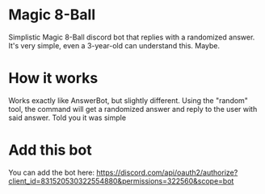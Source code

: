 # Magic 8-Ball

Simplistic Magic 8-Ball discord bot that replies with a randomized answer. It's very simple, even a 3-year-old can understand this. Maybe.

# How it works

Works exactly like AnswerBot, but slightly different. Using the "random" tool, the command will get a randomized answer and reply to the user with said answer. Told you it was simple

# Add this bot

You can add the bot here: https://discord.com/api/oauth2/authorize?client_id=831520530322554880&permissions=322560&scope=bot